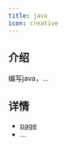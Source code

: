 ```yaml
---
title: java
icon: creative
---
```


## 介绍

编写java，...     
## 详情

- [page](/java/spring/page.md)
- ...
